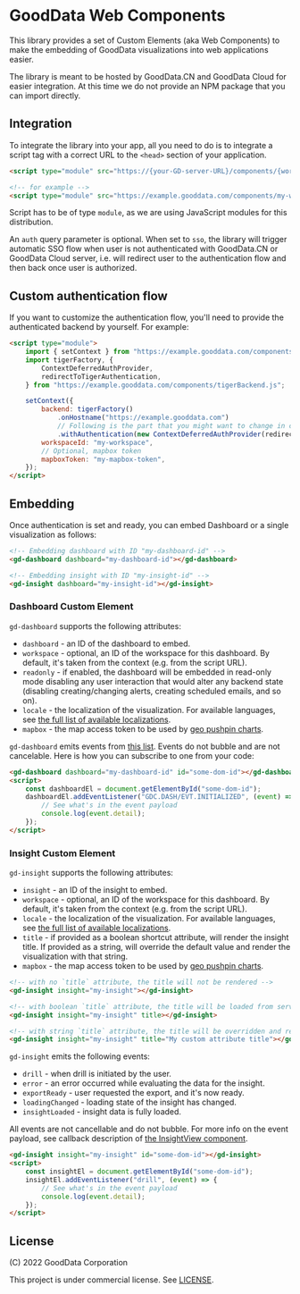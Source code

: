 # GoodData Web Components

This library provides a set of Custom Elements (aka Web Components) to make the embedding of GoodData visualizations
into web applications easier.

The library is meant to be hosted by GoodData.CN and GoodData Cloud for easier integration.
At this time we do not provide an NPM package that you can import directly.

## Integration

To integrate the library into your app, all you need to do is to integrate a script tag with a correct URL to the `<head>`
section of your application.

```html
<script type="module" src="https://{your-GD-server-URL}/components/{workspaceId}.js?auth=sso"></script>

<!-- for example -->
<script type="module" src="https://example.gooddata.com/components/my-workspace.js?auth=sso"></script>
```

Script has to be of type `module`, as we are using JavaScript modules for this distribution.

An `auth` query parameter is optional. When set to `sso`, the library will trigger automatic SSO flow when user is not
authenticated with GoodData.CN or GoodData Cloud server, i.e. will redirect user to the authentication flow and then
back once user is authorized.

## Custom authentication flow

If you want to customize the authentication flow, you'll need to provide the authenticated backend by yourself. For example:

```html
<script type="module">
    import { setContext } from "https://example.gooddata.com/components/my-workspace.js";
    import tigerFactory, {
        ContextDeferredAuthProvider,
        redirectToTigerAuthentication,
    } from "https://example.gooddata.com/components/tigerBackend.js";

    setContext({
        backend: tigerFactory()
            .onHostname("https://example.gooddata.com")
            // Following is the part that you might want to change in case of a custom authentication flow
            .withAuthentication(new ContextDeferredAuthProvider(redirectToTigerAuthentication)),
        workspaceId: "my-workspace",
        // Optional, mapbox token
        mapboxToken: "my-mapbox-token",
    });
</script>
```

## Embedding

Once authentication is set and ready, you can embed Dashboard or a single visualization as follows:

```html
<!-- Embedding dashboard with ID "my-dashboard-id" -->
<gd-dashboard dashboard="my-dashboard-id"></gd-dashboard>

<!-- Embedding insight with ID "my-insight-id" -->
<gd-insight dashboard="my-insight-id"></gd-insight>
```

### Dashboard Custom Element

`gd-dashboard` supports the following attributes:

-   `dashboard` - an ID of the dashboard to embed.
-   `workspace` - optional, an ID of the workspace for this dashboard. By default, it's taken from the context (e.g. from the script URL).
-   `readonly` - if enabled, the dashboard will be embedded in read-only mode disabling any user interaction that would alter any backend state (disabling creating/changing alerts, creating scheduled emails, and so on).
-   `locale` - the localization of the visualization. For available languages, see [the full list of available localizations](https://github.com/gooddata/gooddata-ui-sdk/blob/master/libs/sdk-ui/src/base/localization/Locale.ts).
-   `mapbox` - the map access token to be used by [geo pushpin charts](https://sdk.gooddata.com/gooddata-ui/docs/geo_pushpin_chart_component.html#geo-config).

`gd-dashboard` emits events from [this list](https://sdk.gooddata.com/gooddata-ui-apidocs/docs/sdk-ui-dashboard.dashboardeventtype.html).
Events do not bubble and are not cancelable. Here is how you can subscribe to one from your code:

```html
<gd-dashboard dashboard="my-dashboard-id" id="some-dom-id"></gd-dashboard>
<script>
    const dashboardEl = document.getElementById("some-dom-id");
    dashboardEl.addEventListener("GDC.DASH/EVT.INITIALIZED", (event) => {
        // See what's in the event payload
        console.log(event.detail);
    });
</script>
```

### Insight Custom Element

`gd-insight` supports the following attributes:

-   `insight` - an ID of the insight to embed.
-   `workspace` - optional, an ID of the workspace for this dashboard. By default, it's taken from the context (e.g. from the script URL).
-   `locale` - the localization of the visualization. For available languages, see [the full list of available localizations](https://github.com/gooddata/gooddata-ui-sdk/blob/master/libs/sdk-ui/src/base/localization/Locale.ts).
-   `title` - if provided as a boolean shortcut attribute, will render the insight title. If provided as a string, will override the default value and render the visualization with that string.
-   `mapbox` - the map access token to be used by [geo pushpin charts](https://sdk.gooddata.com/gooddata-ui/docs/geo_pushpin_chart_component.html#geo-config).

```html
<!-- with no `title` attribute, the title will not be rendered -->
<gd-insight insight="my-insight"></gd-insight>

<!-- with boolean `title` attribute, the title will be loaded from server and rendered above the visualization -->
<gd-insight insight="my-insight" title></gd-insight>

<!-- with string `title` attribute, the title will be overridden and rendered above the visualization -->
<gd-insight insight="my-insight" title="My custom attribute title"></gd-insight>
```

`gd-insight` emits the following events:

-   `drill` - when drill is initiated by the user.
-   `error` - an error occurred while evaluating the data for the insight.
-   `exportReady` - user requested the export, and it's now ready.
-   `loadingChanged` - loading state of the insight has changed.
-   `insightLoaded` - insight data is fully loaded.

All events are not cancellable and do not bubble. For more info on the event payload, see callback description of [the
InsightView component](https://sdk.gooddata.com/gooddata-ui/docs/visualization_component.html#properties).

```html
<gd-insight insight="my-insight" id="some-dom-id"></gd-insight>
<script>
    const insightEl = document.getElementById("some-dom-id");
    insightEl.addEventListener("drill", (event) => {
        // See what's in the event payload
        console.log(event.detail);
    });
</script>
```

## License

(C) 2022 GoodData Corporation

This project is under commercial license. See [LICENSE](https://github.com/gooddata/gooddata-ui-sdk/blob/master/libs/sdk-ui-charts/LICENSE).
